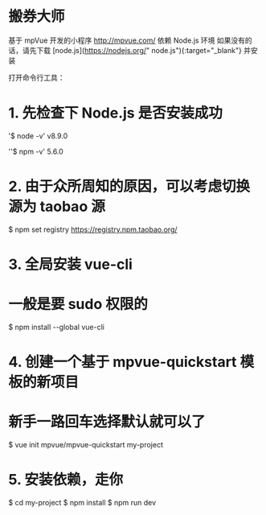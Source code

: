 # 搬券大师

基于 mpVue 开发的小程序  http://mpvue.com/
依赖 Node.js 环境
如果没有的话，请先下载 [node.js](https://nodejs.org/" node.js"){:target="_blank"} 并安装

打开命令行工具：
# 1. 先检查下 Node.js 是否安装成功
'$ node -v'
v8.9.0

''$ npm -v'
5.6.0

# 2. 由于众所周知的原因，可以考虑切换源为 taobao 源
$ npm set registry https://registry.npm.taobao.org/

# 3. 全局安装 vue-cli
# 一般是要 sudo 权限的
$ npm install --global vue-cli

# 4. 创建一个基于 mpvue-quickstart 模板的新项目
# 新手一路回车选择默认就可以了
$ vue init mpvue/mpvue-quickstart my-project

# 5. 安装依赖，走你
$ cd my-project
$ npm install
$ npm run dev